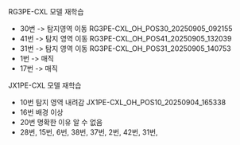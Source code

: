 RG3PE-CXL 모델 재학습

- 30번 -> 탐지영역 이동 RG3PE-CXL_OH_POS30_20250905_092155
- 41번 -> 탐지 영역 이동 RG3PE-CXL_OH_POS41_20250905_132039
- 31번 -> 탐지 영역 이동 RG3PE-CXL_OH_POS31_20250905_140753
- 1번 -> 매직
- 17번 -> 매직

JX1PE-CXL 모델 재학습

- 10번 탐지 영역 내려감 JX1PE-CXL_OH_POS10_20250904_165338
- 16번 배경 이상
- 20번 명확한 이유 알 수 없음
- 28번, 15번, 6번, 38번, 37번, 2번, 42번, 31번, 